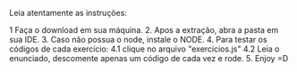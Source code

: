 Leia atentamente as instruções:

1 Faça o download em sua máquina. 2. Apos a extração, abra a pasta em sua IDE. 3. Caso não possua o node, instale o NODE. 4. Para testar os códigos de cada exercício: 4.1 clique no arquivo "exercicios.js" 4.2 Leia o enunciado, descomente apenas um código de cada vez e rode. 5. Enjoy =D
